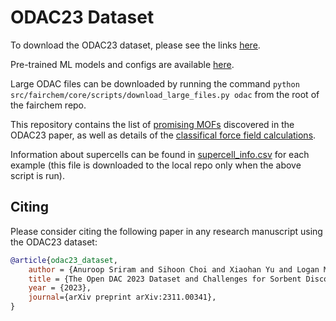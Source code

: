 # ODAC23 Dataset

To download the ODAC23 dataset, please see the links [here](https://fair-chem.github.io/core/datasets/odac.html).

Pre-trained ML models and configs are available [here](https://fair-chem.github.io/core/model_checkpoints.html#open-direct-air-capture-2023-odac23).

Large ODAC files can be downloaded by running the command `python src/fairchem/core/scripts/download_large_files.py odac` from the root of the fairchem repo.

This repository contains the list of [promising MOFs](https://github.com/FAIR-Chem/fairchem/tree/main/src/fairchem/data/odac/promising_mof) discovered in the ODAC23 paper, as well as details of the [classifical force field calculations](https://github.com/FAIR-Chem/fairchem/tree/main/src/fairchem/data/odac/force_field). 

Information about supercells can be found in [supercell_info.csv](https://dl.fbaipublicfiles.com/opencatalystproject/data/large_files/supercell_info.csv) for each example (this file is downloaded to the local repo only when the above script is run).

## Citing

Please consider citing the following paper in any research manuscript using the ODAC23 dataset:

```bibtex
@article{odac23_dataset,
    author = {Anuroop Sriram and Sihoon Choi and Xiaohan Yu and Logan M. Brabson and Abhishek Das and Zachary Ulissi and Matt Uyttendaele and Andrew J. Medford and David S. Sholl},
    title = {The Open DAC 2023 Dataset and Challenges for Sorbent Discovery in Direct Air Capture},
    year = {2023},
    journal={arXiv preprint arXiv:2311.00341},
}
